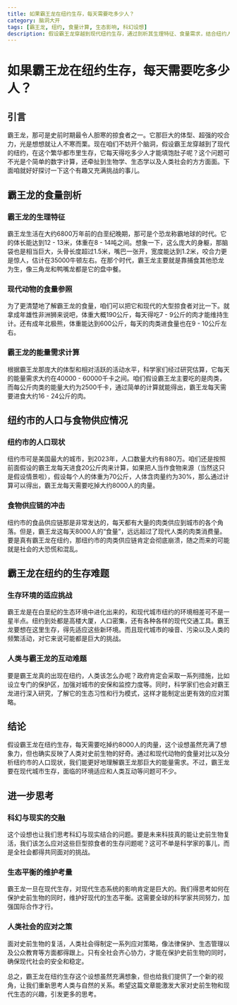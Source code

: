 ```yaml
---
title: 如果霸王龙在纽约生存，每天需要吃多少人？
category: 脑洞大开
tags: [霸王龙, 纽约, 食量计算, 生态影响, 科幻设想]
description: 假设霸王龙穿越到现代纽约生存，通过剖析其生理特征、食量需求，结合纽约人口与食物供应情况，探讨它每天所需人肉量，并分析其在纽约面临的生存难题，引发对史前生物与现代生态关系的思考。
---
```

# 如果霸王龙在纽约生存，每天需要吃多少人？
## 引言

霸王龙，那可是史前时期最令人胆寒的掠食者之一。它那巨大的体型、超强的咬合力，光是想想就让人不寒而栗。现在咱们不妨开个脑洞，假设霸王龙穿越到了现代的纽约，在这个繁华都市里生存，它每天得吃多少人才能填饱肚子呢？这个问题可不光是个简单的数字计算，还牵扯到生物学、生态学以及人类社会的方方面面。下面咱就好好探讨一下这个有趣又充满挑战的事儿。

## 霸王龙的食量剖析

### 霸王龙的生理特征

霸王龙生活在大约6800万年前的白垩纪晚期，那可是个恐龙称霸地球的时代。它的体长能达到12 - 13米，体重在8 - 14吨之间。想象一下，这么庞大的身躯，那脑袋也是相当巨大，头骨长度超过1.5米，嘴巴一张开，宽度能达到1.2米，咬合力更是惊人，估计在35000牛顿左右。在那个时代，霸王龙主要就是靠捕食其他恐龙为生，像三角龙和鸭嘴龙都是它的盘中餐。

### 现代动物的食量参照

为了更清楚地了解霸王龙的食量，咱们可以把它和现代的大型掠食者对比一下。就拿成年雄性非洲狮来说吧，体重大概190公斤，每天得吃7 - 9公斤的肉才能维持生计。还有成年北极熊，体重能达到600公斤，每天的肉类进食量也在9 - 10公斤左右。

### 霸王龙的能量需求计算

根据霸王龙那庞大的体型和相对活跃的活动水平，科学家们经过研究估算，它每天的能量需求大约在40000 - 60000千卡之间。咱们假设霸王龙主要吃的是肉类，而每公斤肉类的能量大约为2500千卡，通过简单的计算就能得出，霸王龙每天需要进食大约16 - 24公斤的肉。

## 纽约市的人口与食物供应情况

### 纽约市的人口现状

纽约市可是美国最大的城市，到2023年，人口数量大约有880万。咱们还是按照前面假设的霸王龙每天进食20公斤肉来计算，如果把人当作食物来源（当然这只是假设情景啦），假设每个人的体重为70公斤，人体含肉量约为30%，那么通过计算可以得出，霸王龙每天需要吃掉大约8000人的肉量。

### 食物供应链的冲击

纽约市的食品供应链那是非常发达的，每天都有大量的肉类供应到城市的各个角落。但是，霸王龙这每天8000人的“食量”，远远超过了现代人类的肉类消费量。要是真有霸王龙在纽约，那纽约市的肉类供应链肯定会彻底崩溃，随之而来的可能就是社会的大恐慌和混乱。

## 霸王龙在纽约的生存难题

### 生存环境的适应挑战

霸王龙是在白垩纪的生态环境中进化出来的，和现代城市纽约的环境相差可不是一星半点。纽约到处都是高楼大厦，人口密集，还有各种各样的现代交通工具。霸王龙要想在这里生存，得先适应这些新环境。而且现代城市的噪音、污染以及人类的频繁活动，对它来说可能都是巨大的挑战。

### 人类与霸王龙的互动难题

要是霸王龙真的出现在纽约，人类该怎么办呢？政府肯定会采取一系列措施，比如设立专门的保护区，加强对城市的安保和监控力度等。同时，科学家们也会对霸王龙进行深入研究，了解它的生态习性和行为模式，这样才能制定出更有效的应对策略。

## 结论

假设霸王龙在纽约生存，每天需要吃掉约8000人的肉量，这个设想虽然充满了想象力，但也确实反映了人类对史前生物的好奇。通过和现代动物的食量对比以及分析纽约市的人口现状，我们能更好地理解霸王龙那巨大的能量需求。不过，霸王龙要在现代城市生存，面临的环境适应和人类互动等问题可不少。

## 进一步思考

### 科幻与现实的交融

这个设想也让我们思考科幻与现实结合的问题。要是未来科技真的能让史前生物复活，我们该怎么应对这些巨型掠食者的生存问题呢？这可不单是科学家的事儿，而是全社会都得共同面对的挑战。

### 生态平衡的维护考量

霸王龙一旦在现代生存，对现代生态系统的影响肯定是巨大的。我们得思考如何在保护史前生物的同时，维护好现代的生态平衡。这需要全球的科学家共同努力，加强国际合作才行。

### 人类社会的应对之策

面对史前生物的复活，人类社会得制定一系列应对策略，像法律保护、生态管理以及公众教育等方面都得跟上。只有全社会齐心协力，才能在保护史前生物的同时，确保现代社会的安全和稳定。

总之，霸王龙在纽约生存这个设想虽然充满想象，但也给我们提供了一个新的视角，让我们重新思考人类与自然的关系。希望这篇文章能激发大家对史前生物和现代生态的兴趣，引发更多的思考。